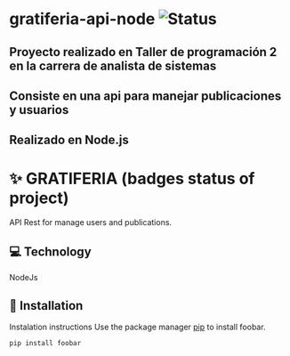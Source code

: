 # gratiferia-api-node ![Status](https://img.shields.io/badge/Status-Finished-green)

## Proyecto realizado en Taller de programación 2 en la carrera de analista de sistemas
## Consiste en una api para manejar publicaciones y usuarios

## Realizado en Node.js

# ✨ GRATIFERIA (badges status of project)

API Rest for manage users and publications.

## 💻 Technology

NodeJs

## 🚀 Installation

Instalation instructions
Use the package manager [pip](https://pip.pypa.io/en/stable/) to install foobar.

```bash
pip install foobar
```
